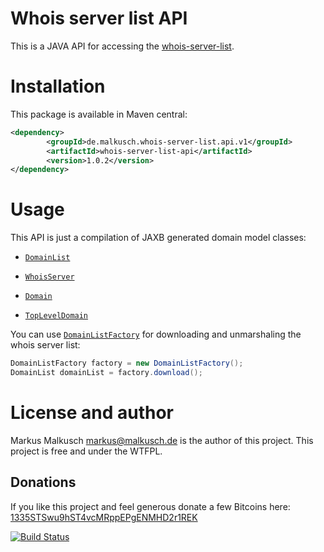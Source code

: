 # Whois server list API

This is a JAVA API for accessing the
[whois-server-list](https://github.com/whois-server-list/whois-server-list).


# Installation

This package is available in Maven central:

```xml
<dependency>
        <groupId>de.malkusch.whois-server-list.api.v1</groupId>
        <artifactId>whois-server-list-api</artifactId>
        <version>1.0.2</version>
</dependency>
```


# Usage

This API is just a compilation of JAXB generated domain model classes:

 * [`DomainList`](http://whois-server-list.github.io/whois-server-list-api/apidocs/de/malkusch/whoisServerList/api/v1/model/DomainList.html)

 * [`WhoisServer`](http://whois-server-list.github.io/whois-server-list-api/apidocs/de/malkusch/whoisServerList/api/v1/model/WhoisServer.html)

 * [`Domain`](http://whois-server-list.github.io/whois-server-list-api/apidocs/de/malkusch/whoisServerList/api/v1/model/domain/Domain.html)

 * [`TopLevelDomain`](http://whois-server-list.github.io/whois-server-list-api/apidocs/de/malkusch/whoisServerList/api/v1/model/domain/TopLevelDomain.html)

You can use
[`DomainListFactory`](http://whois-server-list.github.io/whois-server-list-api/apidocs/de/malkusch/whoisServerList/api/v1/DomainListFactory.html)
for downloading and unmarshaling the whois server list:

```java
DomainListFactory factory = new DomainListFactory();
DomainList domainList = factory.download();
```


# License and author

Markus Malkusch <markus@malkusch.de> is the author of this project.
This project is free and under the WTFPL.

## Donations

If you like this project and feel generous donate a few Bitcoins here:
[1335STSwu9hST4vcMRppEPgENMHD2r1REK](bitcoin:1335STSwu9hST4vcMRppEPgENMHD2r1REK)

[![Build Status](https://travis-ci.org/whois-server-list/whois-server-list-api.svg)](https://travis-ci.org/whois-server-list/whois-server-list-api)
